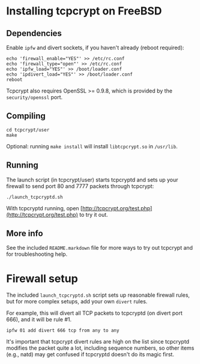 Installing tcpcrypt on FreeBSD
==============================

Dependencies
------------

Enable `ipfw` and divert sockets, if you haven't already (reboot required):

    echo 'firewall_enable="YES"' >> /etc/rc.conf
    echo 'firewall_type="open"' >> /etc/rc.conf
    echo 'ipfw_load="YES"' >> /boot/loader.conf
    echo 'ipdivert_load="YES"' >> /boot/loader.conf
    reboot

Tcpcrypt also requires OpenSSL >= 0.9.8, which is provided by the
`security/openssl` port.


Compiling
---------

    cd tcpcrypt/user
    make

Optional: running `make install` will install `libtcpcrypt.so` in `/usr/lib`.

Running
-------

The launch script (in tcpcrypt/user) starts tcpcryptd and sets up your firewall
to send port 80 and 7777 packets through tcpcrypt:

    ./launch_tcpcryptd.sh

With tcpcryptd running, open
[http://tcpcrypt.org/test.php](http://tcpcrypt.org/test.php) to try it out.

More info
----------

See the included `README.markdown` file for more ways to try out tcpcrypt and
for troubleshooting help.


Firewall setup
==============

The included `launch_tcpcryptd.sh` script sets up reasonable firewall rules, but for more complex setups, add your own `divert` rules.

For example, this will divert all TCP packets to tcpcryptd (on divert port 666), and it will be rule #1.

    ipfw 01 add divert 666 tcp from any to any

It's important that tcpcrypt divert rules are high on the list since tcpcryptd
modifies the packet quite a lot, including sequence numbers, so other items
(e.g., natd) may get confused if tcpcryptd doesn't do its magic first.

